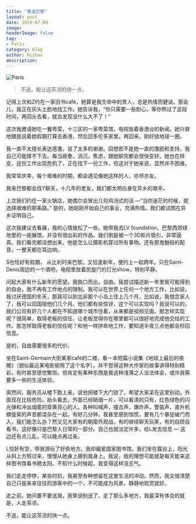 ```yaml
---
title: "重返巴黎"
layout: post
date: 2018-07-09
image: 
headerImage: false
tag:
- Paris
category: blog
author: Ruihao
description: 
---
```


![Paris](https://github.com/ruihqiu/ruihqiu.github.io/blob/master/assets/images/Paris.jpg?raw=true)

<div class="breaker"></div>

> 不送，能让这茶凉的快一点。

<div class="breaker"></div>

记得上次和Z约在一家旧书café，她算是我生命中的贵人，总是热情而健谈。那会儿，我正在灰头土脸地找工作。她告诉我，“你只需要一些耐心，等你熬过了这段时间，再回头去看，就会发现没什么大不了！” 

这次我邀请她吃一餐粤菜，十三区的一家粤菜馆，电视放着香港台的新闻。她兴奋地跟我说着她假期打算去香港，然后回多伦多家里，再回来，刚好绕地球一圈。

我一直不太擅长表达感激，说了太多的谢谢。回想若不是她一直的激励和支持，我自己可能撑不下去。每当疲惫，消沉，焦虑，跟她聊完都会很快变好。她也在转变，这份工作出现危机了，正在找下一份工作，但这对于她来说，显然并不困难。

我常常庆幸，每个艰难的时期，都会遇见像她这样的人，亦师亦友。

<div class="breaker"></div>

我来巴黎都会找Y聊天，十几年的老友，我们都太明白身在异乡的艰辛。

上次我们约在一家火锅店，她偶尔会冒出几句鸡汤式的话 —“当你迷茫的时候，就选择艰难的那条路。” 是的，她刚刚开始自己的事业，充满热情。我们都试图在异乡证明自己。

这次我建议去看展，我的心情放松了一些。她带我去LV foundation，巴黎西郊绿地里的一座展馆，并没有很出彩的作品。我们倒是被一个3D影片吸引，非常逼真。我们看完都没想出来，他是怎么让摄影机穿过所有事物。还有那鬼魅般的配音，一整天都在耳边响。

<div class="breaker"></div>

S也恰好有假期， 从比利时来巴黎。又恰逢新年，便约上一起跨年。只在Saint-Denis周边的一个酒吧，电视里放着凯旋门的灯光show，特别平静。

问起大家有什么新年的愿望。我脱口而出，自由。我尝试描述新一年里我可能得到的自由，我不再有工作地点的限制。我可以在世界上任何一个地方工作，比如说，我讨厌德国的冬天，那我可以到北非那个小岛上住上几个月，比如说，我想念家人了，我可以回国陪他们几个月。他们都有些惊讶，这个可以实现吗？我说可以的，我们公司有好几个人都在不知道哪个城市住着，从来都是视频见面。那怎样实现呢？很简单，取得老板的信任，让老板觉得你在哪里都可以很好地完成他交给的工作。那怎样取得老板的信任呢？和他一样拼命地工作，要知道半夜三点他都会秒回信息。

是的，自由需要很多的代价。

<div class="breaker"></div>

坐在Saint-Germain大街某家café的二楼，看一本短篇小说集《地球上最后的夜晚》（貌似最近某电影偷用了这个名字）。并不觉得这种大作家的故事讲得特别精彩，有时甚至感觉繁琐。但肯定有某种东西是我这种浅薄之人没法体会，或许我需要多一些的生活体验。

突然间，服务员从楼下跑上来，说他把楼下大门锁了，希望大家呆在这里别动，外面现在比较危险。抬头看去，外面已经硝烟一片，可以看清的只有，红色绿色的闪光弹和冲出烟雾的穿黄背心的人。各种叫喊声，撞击声，爆炸声，警笛声，直升机螺旋桨的声音都混杂在一起。有好几分钟，我甚至感到惊慌，要有几个暴徒破门而入，我们能怎么办？然又见大家有的朝窗外观战，有的继续聊天玩笑，有的自顾自看书，这好像只是巴黎人日常的一部分。自己也就淡定许多，给L发去信息 — 这边还有点儿乱，可以晚点再过来。

<div class="breaker"></div>

L恰好有空，带我游玩了好些地方。我却偏爱国家图书馆。我们坐在露台上，阳光从斜上方照过来，慢慢从她身上挪到我身上。我说，我的理想可能就是每天能来这样图书馆看书晒太阳。不知什么时候起，我变得这样没志气。

我们走走停停，某些时刻，我甚至有种想留在这里生活的冲动。然而，我又很清楚自己只是来来往往的游客中的一个，不可能成为风景，静静地观赏就好。

走之前，她问要不要送我，我笑说别送了。走了那么多地方，我最深有体会的就是，人走茶凉。 

不送，能让这茶凉的快一点。

<div class="breaker"></div>